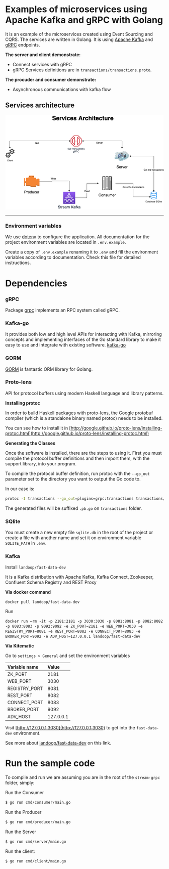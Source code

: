 Examples of microservices using Apache Kafka and gRPC with Golang
===================================================

It is an example of the microservices created using Event Sourcing and CQRS. The services are written in Golang. It is using [Apache Kafka](https://kafka.apache.org/) and [gRPC](https://grpc.io/) endpoints.

**The server and client demonstrate:**
 - Connect services with gRPC
 - gRPC Services definitions are in `transactions/transactions.proto`.
 
**The procuder and consumer demonstrate:**
 - Asynchronous communications with kafka flow


## Services architecture

![](/assets/services.png)

--------

### Environment variables

We use [dotenv](https://github.com/joho/godotenv) to configure the application. All documentation for the project environment variables are located in `.env.example`.

Create a copy of `.env.example` renaming it to `.env` and fill the environment variables according to documentation. Check this file for detailed instructions.

# Dependencies

### gRPC

Package [grpc](https://godoc.org/google.golang.org/grpc) implements an RPC system called gRPC.

### Kafka-go

It provides both low and high level APIs for interacting with Kafka, mirroring concepts and implementing interfaces of the Go standard library to make it easy to use and integrate with existing software.
[kafka-go](github.com/segmentio/kafka-go)

### GORM

[GORM](https://gorm.io/) is fantastic ORM library for Golang.


### Proto-lens

API for protocol buffers using modern Haskell language and library patterns.

**Installing protoc**

In order to build Haskell packages with proto-lens, the Google protobuf compiler (which is a standalone binary named protoc) needs to be installed. 

You can see how to install it in [http://google.github.io/proto-lens/installing-protoc.html](http://google.github.io/proto-lens/installing-protoc.html)

**Generating the Classes**

Once the software is installed, there are the steps to using it. First you must compile the protocol buffer definitions and then import them, with the support library, into your program.

To compile the protocol buffer definition, run protoc with the `--go_out` parameter set to the directory you want to output the Go code to.

In our case is:
```sh
protoc -I transactions --go_out=plugins=grpc:transactions transactions/transactions.proto
```
The generated files will be suffixed `.pb.go` on `transactions` folder.

### SQlite

You must create a new empty file `sqlite.db` in the root of the project or create a file with another name and set it on environment variable `SQLITE_PATH` in `.env`. 

### Kafka

Install `landoop/fast-data-dev`

It is a Kafka distribution with Apache Kafka, Kafka Connect, Zookeeper, Confluent Schema Registry and REST Proxy

**Via docker command**
```shell script
docker pull landoop/fast-data-dev
```

Run
```shell script
docker run –rm -it -p 2181:2181 -p 3030:3030 -p 8081:8081 -p 8082:8082 -p 8083:8083 -p 9092:9092 -e ZK_PORT=2181 -e WEB_PORT=3030 -e REGISTRY_PORT=8081 -e REST_PORT=8082 -e CONNECT_PORT=8083 -e BROKER_PORT=9092 -e ADV_HOST=127.0.0.1 landoop/fast-data-dev
```

**Via Kitematic**

Go to `settings > General` and set the environment variables

|Variable name | Value|
|:------|:-----|
| ZK_PORT | 2181 |
| WEB_PORT | 3030 |
| REGISTRY_PORT | 8081 |
| REST_PORT | 8082 |
| CONNECT_PORT | 8083 |
| BROKER_PORT | 9092 |
| ADV_HOST | 127.0.0.1 |

Visit [http://127.0.0.1:3030](http://127.0.0.1:3030) to get into the `fast-data-dev` environment.

See more about [landoop/fast-data-dev](https://hub.docker.com/r/landoop/fast-data-dev) on this link.

# Run the sample code
To compile and run we are assuming you are in the root of the `stream-grpc`
folder, simply:

Run the Consumer

```sh
$ go run cmd/consumer/main.go
```

Run the Producer

```sh
$ go run cmd/producer/main.go
```

Run the Server
```sh
$ go run cmd/server/main.go
```

Run the client:

```sh
$ go run cmd/client/main.go
```


